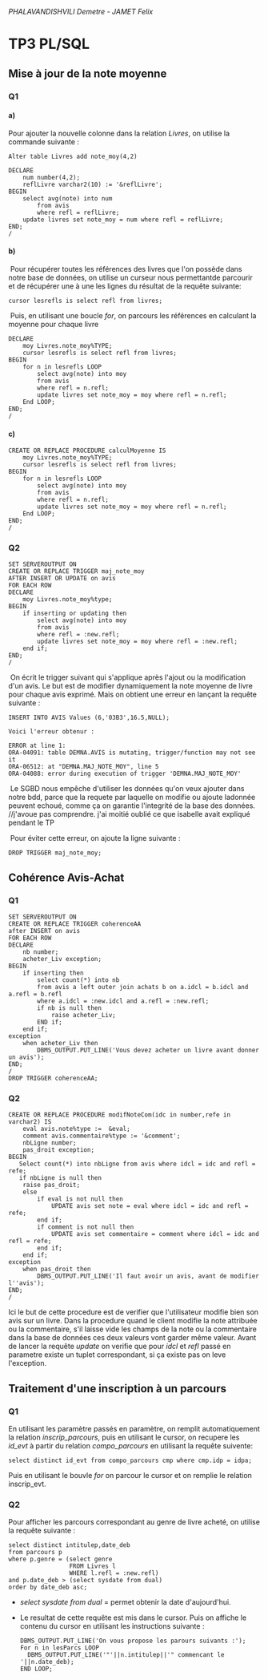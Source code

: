 *PHALAVANDISHVILI Demetre - JAMET Felix*

# TP3 PL/SQL

## Mise à jour de la note moyenne

### Q1

#### a)
Pour ajouter la nouvelle colonne dans la relation *Livres*, on utilise la commande suivante :
```plsql
Alter table Livres add note_moy(4,2)
```

```plsql
DECLARE
	num number(4,2);
	reflLivre varchar2(10) := '&reflLivre';
BEGIN
	select avg(note) into num
		from avis
		where refl = reflLivre;
	update livres set note_moy = num where refl = reflLivre;
END;
/
```

#### b)

​	Pour récupérer toutes les références des livres que l'on possède dans notre base de données, on utilise un curseur nous permettantde parcourir et de récupérer une à une les lignes du résultat de la requête suivante:

```plsql
cursor lesrefls is select refl from livres;
```

​	Puis, en utilisant une boucle *for*, on parcours les références en calculant la moyenne pour chaque livre

```plsql
DECLARE	
	moy Livres.note_moy%TYPE;
	cursor lesrefls is select refl from livres;
BEGIN
	for n in lesrefls LOOP
		select avg(note) into moy
		from avis
		where refl = n.refl;
		update livres set note_moy = moy where refl = n.refl;
	End LOOP;
END;
/
```

#### c)

```plsql
CREATE OR REPLACE PROCEDURE calculMoyenne IS
	moy Livres.note_moy%TYPE;
	cursor lesrefls is select refl from livres;
BEGIN
	for n in lesrefls LOOP
		select avg(note) into moy
		from avis
		where refl = n.refl;
		update livres set note_moy = moy where refl = n.refl;
	End LOOP;
END;
/
```

### Q2

```plsql
SET SERVEROUTPUT ON
CREATE OR REPLACE TRIGGER maj_note_moy
AFTER INSERT OR UPDATE on avis
FOR EACH ROW
DECLARE
	moy Livres.note_moy%type;
BEGIN
	if inserting or updating then
		select avg(note) into moy
		from avis
		where refl = :new.refl;
		update livres set note_moy = moy where refl = :new.refl;
	end if;
END;
/
```

​	On écrit le trigger suivant qui s'applique après l'ajout ou la modification d'un avis. Le but est de modifier dynamiquement la note moyenne de livre pour chaque avis exprimé. Mais on obtient une erreur en lançant la requête suivante :

```plsql
INSERT INTO AVIS Values (6,'03B3',16.5,NULL);
```

    Voici l'erreur obtenur :

```plsql
ERROR at line 1:
ORA-04091: table DEMNA.AVIS is mutating, trigger/function may not see it
ORA-06512: at "DEMNA.MAJ_NOTE_MOY", line 5
ORA-04088: error during execution of trigger 'DEMNA.MAJ_NOTE_MOY'
```

​	Le SGBD nous empêche d'utiliser les données qu'on veux ajouter dans notre bdd, parce que la requete par laquelle on modifie ou ajoute ladonnée peuvent echoué, comme ça on garantie l'integrité de la base des données.  //j'avoue pas comprendre. j'ai moitié oublié ce que isabelle avait expliqué pendant le TP

​	Pour éviter cette erreur, on ajoute la ligne suivante :

```plsql
DROP TRIGGER maj_note_moy;
```

## Cohérence Avis-Achat

### Q1

```plsql
SET SERVEROUTPUT ON
CREATE OR REPLACE TRIGGER coherenceAA
after INSERT on avis
FOR EACH ROW
DECLARE
	nb number;
	acheter_Liv exception;
BEGIN
	if inserting then
		select count(*) into nb
		from avis a left outer join achats b on a.idcl = b.idcl and a.refl = b.refl
		where a.idcl = :new.idcl and a.refl = :new.refl;
		if nb is null then 
			raise acheter_Liv;
		END if;
	end if;
exception
	when acheter_Liv then
		DBMS_OUTPUT.PUT_LINE('Vous devez acheter un livre avant donner un avis');
END;
/
DROP TRIGGER coherenceAA;
```

 ### Q2

```plsql
CREATE OR REPLACE PROCEDURE modifNoteCom(idc in number,refe in varchar2) IS
	eval avis.note%type :=  &eval;
	comment avis.commentaire%type := '&comment';
	nbLigne number;
	pas_droit exception;
BEGIN
   Select count(*) into nbLigne from avis where idcl = idc and refl = refe;
   if nbLigne is null then
   	raise pas_droit;
  	else
		if eval is not null then
			UPDATE avis set note = eval where idcl = idc and refl = refe;
		end if;
		if comment is not null then 
			UPDATE avis set commentaire = comment where idcl = idc and refl = refe;
		end if;
	end if;
exception
	when pas_droit then
		DBMS_OUTPUT.PUT_LINE('Il faut avoir un avis, avant de modifier l''avis');	
END;
/
```

Ici le but de cette procedure est de verifier que l'utilisateur modifie bien son avis sur un livre. Dans la procedure quand le client modifie la note attribuée ou la commentaire, s'il laisse vide les champs de la note  ou la commentaire dans la base de données ces deux valeurs vont garder même valeur. Avant de lancer la requête *update* on verifie que pour *idcl* et *refl* passé en parametre existe un tuplet correspondant, si ça existe pas on leve l'exception.

## Traitement d'une inscription à un parcours

### Q1

En utilisant les paramètre passés en paramètre, on remplit automatiquement la relation *inscrip_parcours*, puis en utilisant le cursor, on recupere les *id_evt* à partir du relation *compo_parcours*  en utilisant la requête suivente:

```plsql
select distinct id_evt from compo_parcours cmp where cmp.idp = idpa;
```

Puis en utilisant le bouvle *for* on parcour le cursor et on remplie le relation inscrip_evt.

### Q2

Pour afficher les parcours correspondant au genre de livre acheté, on utilise la requête suivante :

```plsql
select distinct intitulep,date_deb 
from parcours p 
where p.genre = (select genre 
                 FROM Livres l 
                 WHERE l.refl = :new.refl) 
and p.date_deb > (select sysdate from dual) 
order by date_deb asc;
```

- *select sysdate from dual* = permet obtenir la date d'aujourd'hui.

- Le resultat de cette requête est mis dans le cursor. Puis on affiche le contenu du cursor en utilisant les instructions suivante :

  ```plsql
  DBMS_OUTPUT.PUT_LINE('On vous propose les parours suivants :');
  For n in lesParcs LOOP
  	DBMS_OUTPUT.PUT_LINE('"'||n.intitulep||'" commencant le '||n.date_deb);
  END LOOP;
  ```
